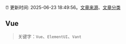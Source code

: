 :alarm_clock: 更新时间: 2025-06-23 18:49:56。[文章来源](/README.md)、[文章分类](/TAGS.md)

## Vue


> 关键字：`Vue`、`ElementUI`、`Vant`



